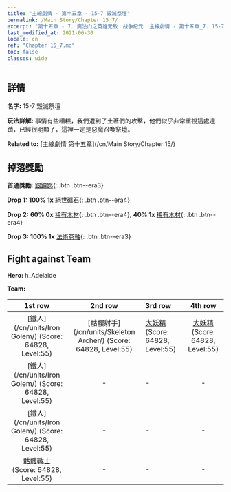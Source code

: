 ```yaml
---
title: "主線劇情 - 第十五章 - 15-7 毀滅祭壇"
permalink: /Main Story/Chapter 15_7/
excerpt: "第十五章 - 7. 魔法门之英雄无敌：战争纪元  主線劇情 - 第十五章_7. 15-7 毀滅祭壇"
last_modified_at: 2021-06-30
locale: cn
ref: "Chapter 15_7.md"
toc: false
classes: wide
---
```


## 詳情

 **名字:** 15-7 毀滅祭壇

 **玩法詳解:** 事情有些糟糕，我們遭到了土著們的攻擊，他們似乎非常重視這處遺蹟，已經很明顯了，這裡一定是惡魔召喚祭壇。

 **Related to:** [主線劇情 第十五章](/cn/Main Story/Chapter 15/)

## 掉落獎勵

 **首通獎勵:** [銀鑰匙](/cn/Items/con_693/){: .btn .btn--era3}

 **Drop 1:** **100% 1x** [絕世礦石](/cn/Items/mat_47/){: .btn .btn--era4}

 **Drop 2:** **60% 0x** [稀有木材](/cn/Items/mat_41/){: .btn .btn--era4}, **40% 1x** [稀有木材](/cn/Items/mat_41/){: .btn .btn--era4}

 **Drop 3:** **100% 1x** [法術卷軸](/cn/Items/con_694/){: .btn .btn--era3}


## Fight against Team
 **Hero:** h_Adelaide

 **Team:**


  | 1st row | 2nd row | 3rd row | 4th row |
  |:----:|:----:|:----|:----:|
  | [鐵人](/cn/units/Iron Golem/) (Score: 64828, Level:55)  | [骷髏射手](/cn/units/Skeleton Archer/) (Score: 64828, Level:55)  | [大妖精](/cn/units/Gremlin/) (Score: 64828, Level:55)  | [大妖精](/cn/units/Gremlin/) (Score: 64828, Level:55)  |
  | [鐵人](/cn/units/Iron Golem/) (Score: 64828, Level:55)  | - | - | - |
  | [鐵人](/cn/units/Iron Golem/) (Score: 64828, Level:55)  | - | - | - |
  | [骷髏戰士](/cn/units/Skeleton/) (Score: 64828, Level:55)  | - | - | - |


